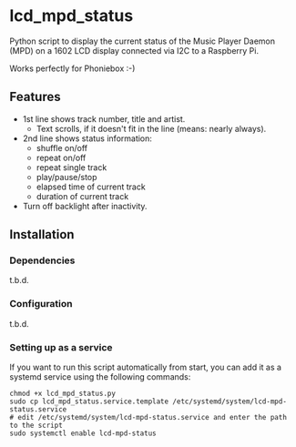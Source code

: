 # lcd_mpd_status

Python script to display the current status of the Music Player Daemon (MPD) on a 1602 LCD display
connected via I2C to a Raspberry Pi.

Works perfectly for Phoniebox :-)

## Features

* 1st line shows track number, title and artist.
  * Text scrolls, if it doesn't fit in the line (means: nearly always).
* 2nd line shows status information:
  * shuffle on/off
  * repeat on/off
  * repeat single track
  * play/pause/stop
  * elapsed time of current track 
  * duration of current track
* Turn off backlight after inactivity.

## Installation

### Dependencies

t.b.d.

### Configuration

t.b.d.

### Setting up as a service

If you want to run this script automatically from start, you can add it as a
systemd service using the following commands:

    chmod +x lcd_mpd_status.py
    sudo cp lcd_mpd_status.service.template /etc/systemd/system/lcd-mpd-status.service
    # edit /etc/systemd/system/lcd-mpd-status.service and enter the path to the script
    sudo systemctl enable lcd-mpd-status
